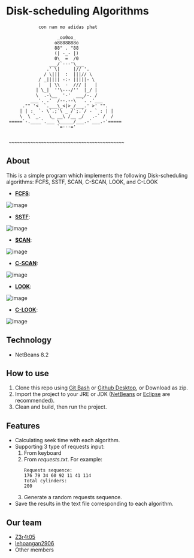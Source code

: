 # Disk-scheduling Algorithms
                con nam mo adidas phat  
 
                       _oo0oo_
                      o8888888o
                      88" . "88
                      (| -_- |)
                      0\  =  /0
                    ___/`---'\___
                   .' \|     |// '.
                  / \|||  :  |||// \
                / _||||| -:- |||||- \
                |   | \\  -  /// |   |
               | \_|  ''\---/''  |_/ |
               \  .-\__  '-'  ___/-. /
             ___'. .'  /--.--\  `. .'___
          ."" '<  `.___\_<|>_/___.' >' "".
         | | :  `- \`.;`\ _ /`;.`/ - ` : | |
         \  \ `_.   \_ __\ /__ _/   .-` /  /
     =====`-.____`.___ \_____/___.-`___.-'=====
                       `=---='
  
  
     ~~~~~~~~~~~~~~~~~~~~~~~~~~~~~~~~~~~~~~~~~~~ 
## About
  This is a simple program which implements the following Disk-scheduling algorithms:
  FCFS, SSTF, SCAN, C-SCAN, LOOK, and C-LOOK
- **[FCFS](https://www.geeksforgeeks.org/fcfs-disk-scheduling-algorithms)**: 

![image](https://user-images.githubusercontent.com/29890452/140648491-a9e06a4c-45f7-40e7-acca-44e433a4adce.png)

- **[SSTF](https://www.geeksforgeeks.org/program-for-sstf-disk-scheduling-algorithm/)**:

![image](https://user-images.githubusercontent.com/29890452/140648866-8a97b5bd-666a-47b2-befd-9c80fabb2ad8.png)

- **[SCAN](https://www.geeksforgeeks.org/scan-elevator-disk-scheduling-algorithms/?ref=lbp)**:

![image](https://user-images.githubusercontent.com/29890452/140649249-0ebd2c83-89a0-49ec-a53f-a094dcb2a944.png)

- **[C-SCAN](https://www.geeksforgeeks.org/c-scan-disk-scheduling-algorithm/#:~:text=Circular%20SCAN%20(C%2DSCAN),requests%20to%20the%20other%20end.)**:

![image](https://user-images.githubusercontent.com/29890452/140649295-5d474d28-79d1-4bb7-b895-abdbc2c80da3.png)

- **[LOOK](https://www.geeksforgeeks.org/look-disk-scheduling-algorithm/)**:

![image](https://user-images.githubusercontent.com/29890452/140649331-1c6df88e-395d-490a-8eea-5b019fd5d08e.png)

- **[C-LOOK](https://www.geeksforgeeks.org/c-look-disk-scheduling-algorithm/?ref=lbp)**:

![image](https://user-images.githubusercontent.com/29890452/140649340-84a3da98-f502-4eb9-a1b9-4780b629e25c.png)
## Technology
- NetBeans 8.2

## How to use
1. Clone this repo using [Git Bash](https://git-scm.com/) or [Github Desktop](https://desktop.github.com/), or Download as zip.
2. Import the project to your JRE or JDK ([NetBeans](https://netbeans.apache.org/) or [Eclipse](https://www.eclipse.org/downloads/) are recommended).
3. Clean and build, then run the project.
## Features
- Calculating seek time with each algorithm.
- Supporting 3 type of requests input:
  1. From keyboard
  2. From *requests.txt*. For example:
      ```
      Requests sequence:
      176 79 34 60 92 11 41 114
      Total cylinders:
      200
      ```
  3. Generate a random requests sequence.    
- Save the results in the text file corresponding to each algorithm.
   
## Our team                                     
- [Z3r4t05](https://github.com/Z3r4t05)
- [lehoangan2906](https://github.com/lehoangan2906)
- Other members
